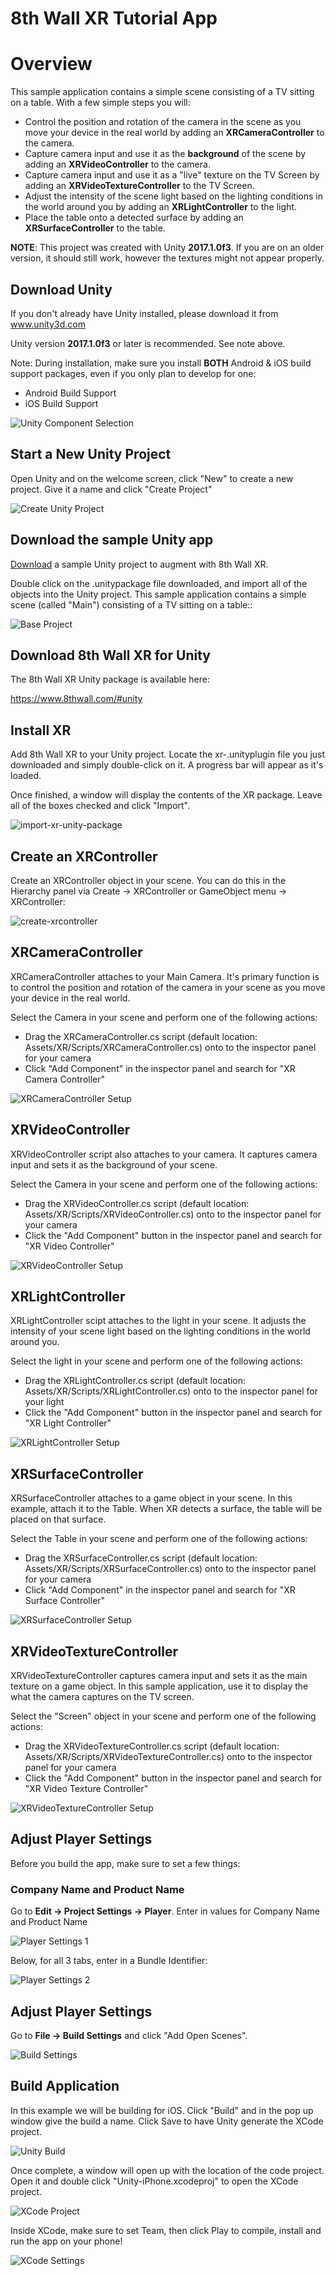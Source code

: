 # 8th Wall XR Tutorial App

# Overview

This sample application contains a simple scene consisting of a TV sitting on a table.  With a few simple steps you will:

* Control the position and rotation of the camera in the scene as you move your device in the real world by adding an **XRCameraController** to the camera.
* Capture camera input and use it as the **background** of the scene by adding an **XRVideoController** to the camera.
* Capture camera input and use it as a "live" texture on the TV Screen by adding an **XRVideoTextureController** to the TV Screen.
* Adjust the intensity of the scene light based on the lighting conditions in the world around you by adding an **XRLightController** to the light.
* Place the table onto a detected surface by adding an **XRSurfaceController** to the table.

**NOTE**: This project was created with Unity **2017.1.0f3**. If you are on an older version, it should still work, however the textures might not appear properly.

## Download Unity

If you don't already have Unity installed, please download it from <a href='https://www.unity3d.com' target='_blank'>www.unity3d.com</a>

Unity version **2017.1.0f3** or later is recommended. See note above.

Note: During installation, make sure you install **BOTH** Android & iOS build support packages, even if you only plan to develop for one:

* Android Build Support
* iOS Build Support

![Unity Component Selection](images/unity-component-selection.png)

## Start a New Unity Project

Open Unity and on the welcome screen, click "New" to create a new project.  Give it a name and click "Create Project"

![Create Unity Project](images/getting-started-new-project.png)

## Download the sample Unity app

[Download](https://github.com/8thwall/xr-unity/blob/master/projects/8thWallXR-Tutorial/8thWallXR-TutorialApp.unitypackage?raw=true) a sample Unity project to augment with 8th Wall XR.

Double click on the .unitypackage file downloaded, and import all of the objects into the Unity project.  This sample application contains a simple scene (called "Main") consisting of a TV sitting on a table::

![Base Project](images/getting-started-base-scene.png)

## Download 8th Wall XR for Unity

The 8th Wall XR Unity package is available here:

<a href='https://www.8thwall.com/#unity' target='_blank'>https://www.8thwall.com/#unity</a>

## Install XR

Add 8th Wall XR to your Unity project.  Locate the xr-<version>.unityplugin file you just downloaded and simply double-click on it.  A progress bar will appear as it's loaded.

Once finished, a window will display the contents of the XR package.  Leave all of the boxes checked and click "Import".

![import-xr-unity-package](images/getting-started-import-xr-unity-package.png)

## Create an XRController

Create an XRController object in your scene. You can do this in the Hierarchy panel via Create -> XRController or GameObject menu -> XRController:

![create-xrcontroller](images/getting-started-create-xrcontroller.png)

## XRCameraController

XRCameraController attaches to your Main Camera.  It's primary function is to control the position and rotation of the camera in your scene as you move your device in the real world.

Select the Camera in your scene and perform one of the following actions:

* Drag the XRCameraController.cs script (default location: Assets/XR/Scripts/XRCameraController.cs) onto to the inspector panel for your camera
* Click "Add Component" in the inspector panel and search for "XR Camera Controller"

![XRCameraController Setup](images/xr-camera-controller.png)

## XRVideoController

XRVideoController script also attaches to your camera.  It captures camera input and sets it as the background of your scene.

Select the Camera in your scene and perform one of the following actions:

* Drag the XRVideoController.cs script (default location: Assets/XR/Scripts/XRVideoController.cs) onto to the inspector panel for your camera
* Click the "Add Component" button in the inspector panel and search for "XR Video Controller"

![XRVideoController Setup](images/xr-video-controller.png)

## XRLightController

XRLightController scipt attaches to the light in your scene.  It adjusts the intensity of your scene light based on the lighting conditions in the world around you.

Select the light in your scene and perform one of the following actions:

* Drag the XRLightController.cs script (default location: Assets/XR/Scripts/XRLightController.cs) onto to the inspector panel for your light
* Click the "Add Component" button in the inspector panel and search for "XR Light Controller"

![XRLightController Setup](images/xr-light-controller.png)

## XRSurfaceController

XRSurfaceController attaches to a game object in your scene.  In this example, attach it to the Table.  When XR detects a surface, the table will be placed on that surface.

Select the Table in your scene and perform one of the following actions:

* Drag the XRSurfaceController.cs script (default location: Assets/XR/Scripts/XRSurfaceController.cs) onto to the inspector panel for your camera
* Click "Add Component" in the inspector panel and search for "XR Surface Controller"

![XRSurfaceController Setup](images/xr-surface-controller.png)

## XRVideoTextureController

XRVideoTextureController captures camera input and sets it as the main texture on a game object.  In this sample application, use it to display the what the camera captures on the TV screen.

Select the "Screen" object in your scene and perform one of the following actions:

* Drag the XRVideoTextureController.cs script (default location: Assets/XR/Scripts/XRVideoTextureController.cs) onto to the inspector panel for your camera
* Click the "Add Component" button in the inspector panel and search for "XR Video Texture Controller"

![XRVideoTextureController Setup](images/xr-video-texture-controller.png)

## Adjust Player Settings

Before you build the app, make sure to set a few things:

### Company Name and Product Name

Go to **Edit -> Project Settings -> Player**.  Enter in values for Company Name and Product Name

![Player Settings 1](images/player-settings-1.png)

Below, for all 3 tabs, enter in a Bundle Identifier:

![Player Settings 2](images/player-settings-2.png)

## Adjust Player Settings

Go to **File -> Build Settings** and click "Add Open Scenes".

![Build Settings](images/build-settings.png)

## Build Application

In this example we will be building for iOS.  Click "Build" and in the pop up window give the build a name.  Click Save to have Unity generate the XCode project.

![Unity Build](images/unity-build.png)

Once complete, a window will open up with the location of the code project.  Open it and double click "Unity-iPhone.xcodeproj" to open the XCode project.

![XCode Project](images/xcode-project.png)

Inside XCode, make sure to set Team, then click Play to compile, install and run the app on your phone!

![XCode Settings](images/xcode-settings.png)


